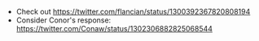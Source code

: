 - Check out https://twitter.com/flancian/status/1300392367820808194
- Consider Conor's response: https://twitter.com/Conaw/status/1302306882825068544
